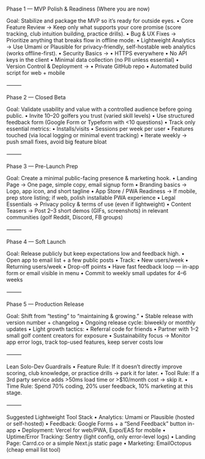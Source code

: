 Phase 1 — MVP Polish & Readiness (Where you are now)

Goal: Stabilize and package the MVP so it’s ready for outside eyes.
• Core Feature Review → Keep only what supports your core promise (score tracking, club intuition building, practice drills).
• Bug & UX Fixes → Prioritize anything that breaks flow in offline mode.
• Lightweight Analytics → Use Umami or Plausible for privacy-friendly, self-hostable web analytics (works offline-first).
• Security Basics →
• HTTPS everywhere
• No API keys in the client
• Minimal data collection (no PII unless essential)
• Version Control & Deployment →
• Private GitHub repo
• Automated build script for web + mobile

⸻

Phase 2 — Closed Beta

Goal: Validate usability and value with a controlled audience before going public.
• Invite 10–20 golfers you trust (varied skill levels)
• Use structured feedback form (Google Form or Typeform with <10 questions)
• Track only essential metrics:
• Installs/visits
• Sessions per week per user
• Features touched (via local logging or minimal event tracking)
• Iterate weekly → push small fixes, avoid big feature bloat

⸻

Phase 3 — Pre-Launch Prep

Goal: Create a minimal public-facing presence & marketing hook.
• Landing Page → One page, simple copy, email signup form
• Branding basics → Logo, app icon, and short tagline
• App Store / PWA Readiness → If mobile, prep store listing; if web, polish installable PWA experience
• Legal Essentials → Privacy policy & terms of use (even if lightweight)
• Content Teasers → Post 2–3 short demos (GIFs, screenshots) in relevant communities (golf Reddit, Discord, FB groups)

⸻

Phase 4 — Soft Launch

Goal: Release publicly but keep expectations low and feedback high.
• Open app to email list + a few public posts
• Track:
• New users/week
• Returning users/week
• Drop-off points
• Have fast feedback loop — in-app form or email visible in menu
• Commit to weekly small updates for 4–6 weeks

⸻

Phase 5 — Production Release

Goal: Shift from “testing” to “maintaining & growing.”
• Stable release with version number + changelog
• Ongoing release cycle: biweekly or monthly updates
• Light growth tactics:
• Referral code for friends
• Partner with 1–2 small golf content creators for exposure
• Sustainability focus → Monitor app error logs, track top-used features, keep server costs low

⸻

Lean Solo-Dev Guardrails
• Feature Rule: If it doesn’t directly improve scoring, club knowledge, or practice drills → park it for later.
• Tool Rule: If a 3rd party service adds >50ms load time or >$10/month cost → skip it.
• Time Rule: Spend 70% coding, 20% user feedback, 10% marketing at this stage.

⸻

Suggested Lightweight Tool Stack
• Analytics: Umami or Plausible (hosted or self-hosted)
• Feedback: Google Forms + a “Send Feedback” button in-app
• Deployment: Vercel for web/PWA, Expo/EAS for mobile
• Uptime/Error Tracking: Sentry (light config, only error-level logs)
• Landing Page: Carrd.co or a simple Next.js static page
• Marketing: EmailOctopus (cheap email list tool)
